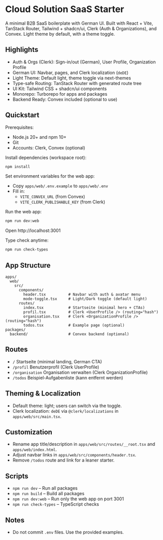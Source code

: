 # Cloud Solution SaaS Starter

A minimal B2B SaaS boilerplate with German UI. Built with React + Vite, TanStack Router, Tailwind + shadcn/ui, Clerk (Auth & Organizations), and Convex. Light theme by default, with a theme toggle.

## Highlights

- Auth & Orgs (Clerk): Sign-in/out (German), User Profile, Organization Profile
- German UI: Navbar, pages, and Clerk localization (`deDE`)
- Light Theme: Default light, theme toggle via next-themes
- Type-safe Routing: TanStack Router with generated route tree
- UI Kit: Tailwind CSS + shadcn/ui components
- Monorepo: Turborepo for apps and packages
- Backend Ready: Convex included (optional to use)

## Quickstart

Prerequisites:
- Node.js 20+ and npm 10+
- Git
- Accounts: Clerk, Convex (optional)

Install dependencies (workspace root):

```bash
npm install
```

Set environment variables for the web app:

- Copy `apps/web/.env.example` to `apps/web/.env`
- Fill in:
  - `VITE_CONVEX_URL` (from Convex)
  - `VITE_CLERK_PUBLISHABLE_KEY` (from Clerk)

Run the web app:

```bash
npm run dev:web
```

Open http://localhost:3001

Type check anytime:

```bash
npm run check-types
```

## App Structure

```
apps/
  web/
    src/
      components/
        header.tsx          # Navbar with auth & avatar menu
        mode-toggle.tsx     # Light/Dark toggle (default light)
      routes/
        index.tsx           # Startseite (minimal hero + CTAs)
        profil.tsx          # Clerk <UserProfile /> (routing="hash")
        organisation.tsx    # Clerk <OrganizationProfile /> (routing="hash")
        todos.tsx           # Example page (optional)
packages/
  backend/                  # Convex backend (optional)
```

## Routes

- `/` Startseite (minimal landing, German CTA)
- `/profil` Benutzerprofil (Clerk UserProfile)
- `/organisation` Organisation verwalten (Clerk OrganizationProfile)
- `/todos` Beispiel-Aufgabenliste (kann entfernt werden)

## Theming & Localization

- Default theme: light; users can switch via the toggle.
- Clerk localization: `deDE` via `@clerk/localizations` in `apps/web/src/main.tsx`.

## Customization

- Rename app title/description in `apps/web/src/routes/__root.tsx` and `apps/web/index.html`.
- Adjust navbar links in `apps/web/src/components/header.tsx`.
- Remove `/todos` route and link for a leaner starter.

## Scripts

- `npm run dev` – Run all packages
- `npm run build` – Build all packages
- `npm run dev:web` – Run only the web app on port 3001
- `npm run check-types` – TypeScript checks

## Notes

- Do not commit `.env` files. Use the provided examples.

